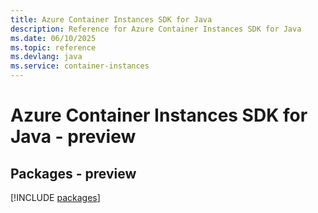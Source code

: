 ```yaml
---
title: Azure Container Instances SDK for Java
description: Reference for Azure Container Instances SDK for Java
ms.date: 06/10/2025
ms.topic: reference
ms.devlang: java
ms.service: container-instances
---
```

# Azure Container Instances SDK for Java - preview
## Packages - preview
[!INCLUDE [packages](container-instances-index.md)]